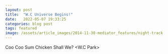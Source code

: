 ```yaml
---
layout: post
title:  "W.C Universe Begins!"
date:   2022-05-07 19:33:25
categories: blog post
tags: featured
image: /assets/article_images/2014-11-30-mediator_features/night-track.JPG
---
```


Coo Coo Sum Chicken Shall We? <W.C Park>
